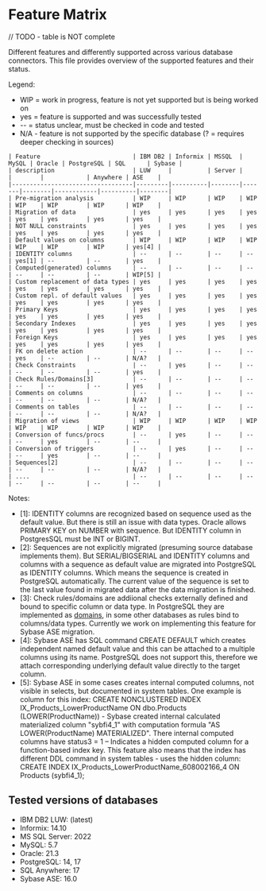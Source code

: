 # Feature Matrix

// TODO - table is NOT complete

Different features and differently supported across various database connectors. This file provides overview of the supported features and their status.

Legend:

- WIP = work in progress, feature is not yet supported but is being worked on
- yes = feature is supported and was successfully tested
- -- = status unclear, must be checked in code and tested
- N/A - feature is not supported by the specific database (? = requires deeper checking in sources)

```
| Feature                          | IBM DB2 | Informix | MSSQL  | MySQL | Oracle | PostgreSQL | SQL      | Sybase |
| description                      | LUW     |          | Server |       |        |            | Anywhere | ASE    |
|----------------------------------|---------|----------|--------|-------|--------|------------|----------|--------|
| Pre-migration analysis           | WIP     | WIP      | WIP    | WIP   | WIP    | WIP        | WIP      | WIP    |
| Migration of data                | yes     | yes      | yes    | yes   | yes    | yes        | yes      | yes    |
| NOT NULL constraints             | yes     | yes      | yes    | yes   | yes    | yes        | yes      | yes    |
| Default values on columns        | WIP     | WIP      | WIP    | WIP   | WIP    | WIP        | WIP      | yes[4] |
| IDENTITY columns                 | --      | --       | --     | --    | yes[1] | --         | --       | yes    |
| Computed(generated) columns      | --      | --       | --     | --    | --     | --         | --       | WIP[5] |
| Custom replacement of data types | yes     | yes      | yes    | yes   | yes    | yes        | yes      | yes    |
| Custom repl. of default values   | yes     | yes      | yes    | yes   | yes    | yes        | yes      | yes    |
| Primary Keys                     | yes     | yes      | yes    | yes   | yes    | yes        | yes      | yes    |
| Secondary Indexes                | yes     | yes      | yes    | yes   | yes    | yes        | yes      | yes    |
| Foreign Keys                     | yes     | yes      | yes    | yes   | yes    | yes        | yes      | yes    |
| FK on delete action              | --      | --       | --     | --    | yes    | --         | --       | N/A?   |
| Check Constraints                | --      | yes      | --     | --    | --     | --         | --       | yes    |
| Check Rules/Domains[3]           | --      | --       | --     | --    | --     | --         | --       | yes    |
| Comments on columns              | --      | --       | --     | --    | --     | --         | --       | N/A?   |
| Comments on tables               | --      | --       | --     | --    | --     | --         | --       | N/A?   |
| Migration of views               | WIP     | WIP      | WIP    | WIP   | WIP    | WIP        | WIP      | WIP    |
| Conversion of funcs/procs        | --      | yes      | --     | --    | --     | yes        | --       | --     |
| Conversion of triggers           | --      | yes      | --     | --    | --     | yes        | --       | --     |
| Sequences[2]                     | --      | --       | --     | --    | --     | --         | --       | N/A?   |
| ....                             | --      | --       | --     | --    | --     | --         | --       | --     |

```

Notes:

- [1]: IDENTITY columns are recognized based on sequence used as the default value. But there is still an issue with data types. Oracle allows PRIMARY KEY on NUMBER with sequence. But IDENTITY column in PostgresSQL must be INT or BIGINT.
- [2]: Sequences are not explicitly migrated (presuming source database implements them). But SERIAL/BIGSERIAL and IDENTITY columns and columns with a sequence as default value are migrated into PostgreSQL as IDENTITY columns. Which means the sequence is created in PostgreSQL automatically. The current value of the sequence is set to the last value found in migrated data after the data migration is finished.
- [3]: Check rules/domains are addiional checks externally defined and bound to specific column or data type. In PostgreSQL they are implemented as [domains](https://www.postgresql.org/docs/current/sql-createdomain.html), in some other databases as rules bind to columns/data types. Currently we work on implementing this feature for Sybase ASE migration.
- [4]: Sybase ASE has SQL command CREATE DEFAULT which creates independent named default value and this can be attached to a multiple columns using its name. PostgreSQL does not support this, therefore we attach corresponding underlying default value directly to the target column.
- [5]: Sybase ASE in some cases creates internal computed columns, not visible in selects, but documented in system tables. One example is column for this index: CREATE NONCLUSTERED INDEX IX_Products_LowerProductName ON dbo.Products (LOWER(ProductName)) - Sybase created internal calculated materialized column "sybfi4_1" with computation formula "AS LOWER(ProductName) MATERIALIZED". There internal computed columns have status3 = 1 – Indicates a hidden computed column for a function-based index key. This feature also means that the index has different DDL command in system tables - uses the hidden column: CREATE INDEX IX_Products_LowerProductName_608002166_4 ON Products (sybfi4_1);

## Tested versions of databases

- IBM DB2 LUW: (latest)
- Informix: 14.10
- MS SQL Server: 2022
- MySQL: 5.7
- Oracle: 21.3
- PostgreSQL: 14, 17
- SQL Anywhere: 17
- Sybase ASE: 16.0
